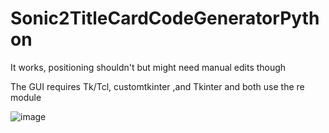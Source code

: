 # Sonic2TitleCardCodeGeneratorPython
 It works, positioning shouldn't but might need manual edits though

The GUI requires Tk/Tcl, customtkinter ,and Tkinter and both use the re module

![image](https://github.com/RobiTheGit/Sonic2TitleCardCodeGeneratorPython/assets/94720060/9a7a657a-a3b7-4651-baac-9cfd9766bb07)


